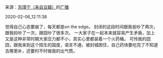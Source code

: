 来源：[苏瑾宁（来自豆瓣）](https://www.douban.com/people/bamboo0602/)的[广播](https://www.douban.com/people/bamboo0602/status/2793680328/)


2020-02-06_12:11:38


觉得自己心态要崩了，每天都是on the edge。
封闭的这段时间跟我爸吵了两次，跟我妈吵了一次，跟囧吵了很多次。
一大家子在一起本来就容易产生矛盾，加上又是这种非常时期大家压力都不小，其实心里都装着一个火药桶。
可怜我的囧囧，跟我来到这个陌生的国度，语言不通，被封城困住，自己药快要吃完了不知道去哪里补，还要时不时做我的出气筒。
